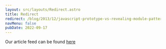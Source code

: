```yaml
---
layout: src/layouts/Redirect.astro
title: Redirect
redirect: /blog/2013/12/javascript-prototype-vs-revealing-module-pattern/
navMenu: false
pubDate: 2022-09-17
---
```

<div>
Our article feed can be found <a href="/blog/2013/12/javascript-prototype-vs-revealing-module-pattern/">here</a>
</div>
